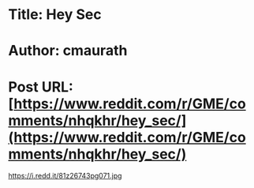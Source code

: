 # Title: Hey Sec
# Author: cmaurath
# Post URL: [https://www.reddit.com/r/GME/comments/nhqkhr/hey_sec/](https://www.reddit.com/r/GME/comments/nhqkhr/hey_sec/)


https://i.redd.it/81z26743pg071.jpg